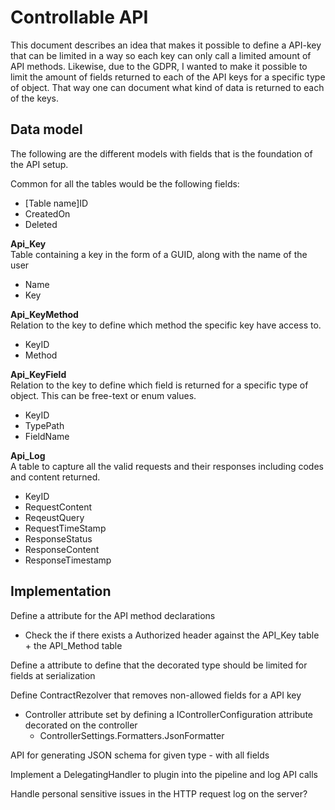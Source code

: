 # Controllable API
This document describes an idea that makes it possible to define a API-key that can be limited in a way so each key can only call a limited amount of API methods.
Likewise, due to the GDPR, I wanted to make it possible to limit the amount of fields returned to each of the API keys for a specific type of object. That way one can document what kind of data is returned to each of the keys.

## Data model
The following are the different models with fields that is the foundation of the API setup.

Common for all the tables would be the following fields:
* [Table name]ID
* CreatedOn
* Deleted

__Api_Key__  
Table containing a key in the form of a GUID, along with the name of the user 
* Name
* Key

__Api_KeyMethod__  
Relation to the key to define which method the specific key have access to.
* KeyID
* Method

__Api_KeyField__  
Relation to the key to define which field is returned for a specific type of object. This can be free-text or enum values.
* KeyID
* TypePath
* FieldName

__Api_Log__  
A table to capture all the valid requests and their responses including codes and content returned.
* KeyID
* RequestContent
* ReqeustQuery
* RequestTimeStamp
* ResponseStatus
* ResponseContent
* ResponseTimestamp

## Implementation

Define a attribute for the API method declarations
* Check the if there exists a Authorized header against the API_Key table + the API_Method table

Define a attribute to define that the decorated type should be limited for fields at serialization

Define ContractRezolver that removes non-allowed fields for a API key
* Controller attribute set by defining a IControllerConfiguration attribute decorated on the controller
  * ControllerSettings.Formatters.JsonFormatter

API for generating JSON schema for given type - with all fields

Implement a DelegatingHandler to plugin into the pipeline and log API calls

Handle personal sensitive issues in the HTTP request log on the server?